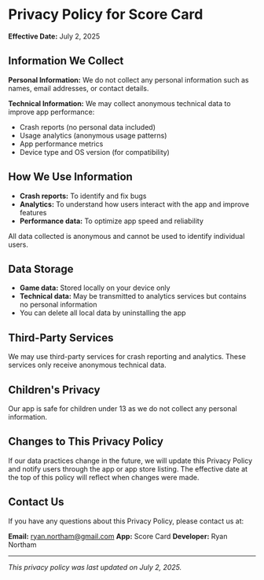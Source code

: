 # Privacy Policy for Score Card

**Effective Date:** July 2, 2025

## Information We Collect

**Personal Information:** We do not collect any personal information such as names, email addresses, or contact details.

**Technical Information:** We may collect anonymous technical data to improve app performance:
- Crash reports (no personal data included)
- Usage analytics (anonymous usage patterns)
- App performance metrics
- Device type and OS version (for compatibility)

## How We Use Information

- **Crash reports:** To identify and fix bugs
- **Analytics:** To understand how users interact with the app and improve features
- **Performance data:** To optimize app speed and reliability

All data collected is anonymous and cannot be used to identify individual users.

## Data Storage

- **Game data:** Stored locally on your device only
- **Technical data:** May be transmitted to analytics services but contains no personal information
- You can delete all local data by uninstalling the app

## Third-Party Services

We may use third-party services for crash reporting and analytics. These services only receive anonymous technical data.

## Children's Privacy

Our app is safe for children under 13 as we do not collect any personal information.

## Changes to This Privacy Policy

If our data practices change in the future, we will update this Privacy Policy and notify users through the app or app store listing. The effective date at the top of this policy will reflect when changes were made.

## Contact Us

If you have any questions about this Privacy Policy, please contact us at:

**Email:** ryan.northam@gmail.com
**App:** Score Card
**Developer:** Ryan Northam

---

*This privacy policy was last updated on July 2, 2025.*
